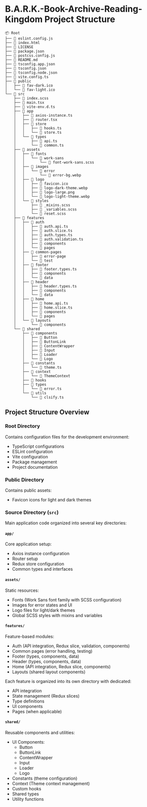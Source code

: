 # B.A.R.K.-Book-Archive-Reading-Kingdom Project Structure

```
📦 Root
├── 📄 eslint.config.js
├── 📄 index.html
├── 📄 LICENSE
├── 📄 package.json
├── 📄 postcss.config.js
├── 📄 README.md
├── 📄 tsconfig.app.json
├── 📄 tsconfig.json
├── 📄 tsconfig.node.json
├── 📄 vite.config.ts
├── 📂 public
│   ├── 📄 fav-dark.ico
│   └── 📄 fav-light.ico
└── 📂 src
    ├── 📄 index.scss
    ├── 📄 main.tsx
    ├── 📄 vite-env.d.ts
    ├── 📂 app
    │   ├── 📄 axios-instance.ts
    │   ├── 📄 router.tsx
    │   ├── 📂 store
    │   │   ├── 📄 hooks.ts
    │   │   └── 📄 store.ts
    │   └── 📂 types
    │       ├── 📄 api.ts
    │       └── 📄 common.ts
    ├── 📂 assets
    │   ├── 📂 fonts
    │   │   └── 📂 work-sans
    │   │       └── 📄 font-work-sans.scss
    │   ├── 📂 images
    │   │   └── 📂 error
    │   │       └── 📄 error-bg.webp
    │   ├── 📂 logo
    │   │   ├── 📄 favicon.ico
    │   │   ├── 📄 logo-dark-theme.webp
    │   │   ├── 📄 logo-large.png
    │   │   └── 📄 logo-light-theme.webp
    │   └── 📂 styles
    │       ├── 📄 _mixins.scss
    │       ├── 📄 _variables.scss
    │       └── 📄 reset.scss
    ├── 📂 features
    │   ├── 📂 auth
    │   │   ├── 📄 auth.api.ts
    │   │   ├── 📄 auth.slice.ts
    │   │   ├── 📄 auth.types.ts
    │   │   ├── 📄 auth.validation.ts
    │   │   ├── 📂 components
    │   │   └── 📂 pages
    │   ├── 📂 common-pages
    │   │   ├── 📂 error-page
    │   │   └── 📂 test
    │   ├── 📂 footer
    │   │   ├── 📄 footer.types.ts
    │   │   ├── 📂 components
    │   │   └── 📂 data
    │   ├── 📂 header
    │   │   ├── 📄 header.types.ts
    │   │   ├── 📂 components
    │   │   └── 📂 data
    │   ├── 📂 home
    │   │   ├── 📄 home.api.ts
    │   │   ├── 📄 home.slice.ts
    │   │   ├── 📂 components
    │   │   └── 📂 pages
    │   └── 📂 layouts
    │       └── 📂 components
    └── 📂 shared
        ├── 📂 components
        │   ├── 📂 Button
        │   ├── 📂 ButtonLink
        │   ├── 📂 ContentWrapper
        │   ├── 📂 Input
        │   ├── 📂 Loader
        │   └── 📂 Logo
        ├── 📂 constants
        │   └── 📄 theme.ts
        ├── 📂 context
        │   └── 📂 ThemeContext
        ├── 📂 hooks
        ├── 📂 types
        │   └── 📄 error.ts
        └── 📂 utils
            └── 📄 clsify.ts
```

## Project Structure Overview

### Root Directory

Contains configuration files for the development environment:

-  TypeScript configurations
-  ESLint configuration
-  Vite configuration
-  Package management
-  Project documentation

### Public Directory

Contains public assets:

-  Favicon icons for light and dark themes

### Source Directory (`src`)

Main application code organized into several key directories:

#### `app/`

Core application setup:

-  Axios instance configuration
-  Router setup
-  Redux store configuration
-  Common types and interfaces

#### `assets/`

Static resources:

-  Fonts (Work Sans font family with SCSS configuration)
-  Images for error states and UI
-  Logo files for light/dark themes
-  Global SCSS styles with mixins and variables

#### `features/`

Feature-based modules:

-  Auth (API integration, Redux slice, validation, components)
-  Common pages (error handling, testing)
-  Footer (types, components, data)
-  Header (types, components, data)
-  Home (API integration, Redux slice, components)
-  Layouts (shared layout components)

Each feature is organized into its own directory with dedicated:

-  API integration
-  State management (Redux slices)
-  Type definitions
-  UI components
-  Pages (when applicable)

#### `shared/`

Reusable components and utilities:

-  UI Components:
   -  Button
   -  ButtonLink
   -  ContentWrapper
   -  Input
   -  Loader
   -  Logo
-  Constants (theme configuration)
-  Context (Theme context management)
-  Custom hooks
-  Shared types
-  Utility functions

